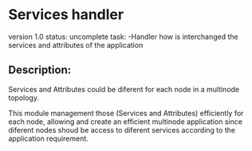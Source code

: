 # Services handler

version 1.0
status: uncomplete
 task:
 -Handler how is interchanged the services and attributes of the application

## Description:

 Services and Attributes could be diferent for each node in a multinode topology.

 This module management those (Services and Attributes) efficiently for each node, allowing and create an efficient multinode application since diferent nodes shoud be access to diferent services according to the application requirement. 

